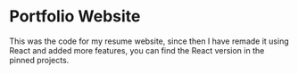 # Portfolio Website
This was the code for my resume website, since then I have remade it using React and added more features, you can find the React version in the pinned projects.
